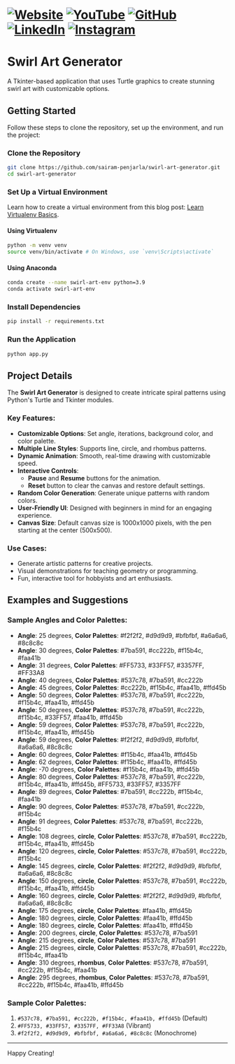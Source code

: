 # [![Website](https://img.shields.io/badge/Website-Visit-brightgreen)](https://psairam9301.wixsite.com/website) [![YouTube](https://img.shields.io/badge/YouTube-Subscribe-red)](https://www.youtube.com/@sairampenjarla) [![GitHub](https://img.shields.io/badge/GitHub-Explore-black)](https://github.com/sairam-penjarla) [![LinkedIn](https://img.shields.io/badge/LinkedIn-Connect-blue)](https://www.linkedin.com/in/sairam-penjarla-b5041b121/) [![Instagram](https://img.shields.io/badge/Instagram-Follow-ff69b4)](https://www.instagram.com/sairam.ipynb/)

# Swirl Art Generator

A Tkinter-based application that uses Turtle graphics to create stunning swirl art with customizable options.

## Getting Started

Follow these steps to clone the repository, set up the environment, and run the project:

### Clone the Repository

```bash
git clone https://github.com/sairam-penjarla/swirl-art-generator.git
cd swirl-art-generator
```

### Set Up a Virtual Environment

Learn how to create a virtual environment from this blog post: [Learn Virtualenv Basics](https://psairam9301.wixsite.com/website/post/learn-virtualenv-basics).

#### Using Virtualenv

```bash
python -m venv venv
source venv/bin/activate # On Windows, use `venv\Scripts\activate`
```

#### Using Anaconda

```bash
conda create --name swirl-art-env python=3.9
conda activate swirl-art-env
```

### Install Dependencies

```bash
pip install -r requirements.txt
```

### Run the Application

```bash
python app.py
```

## Project Details

The **Swirl Art Generator** is designed to create intricate spiral patterns using Python's Turtle and Tkinter modules.

### Key Features:

- **Customizable Options**: Set angle, iterations, background color, and color palette.
- **Multiple Line Styles**: Supports line, circle, and rhombus patterns.
- **Dynamic Animation**: Smooth, real-time drawing with customizable speed.
- **Interactive Controls**:
  - **Pause** and **Resume** buttons for the animation.
  - **Reset** button to clear the canvas and restore default settings.
- **Random Color Generation**: Generate unique patterns with random colors.
- **User-Friendly UI**: Designed with beginners in mind for an engaging experience.
- **Canvas Size**: Default canvas size is 1000x1000 pixels, with the pen starting at the center (500x500).

### Use Cases:

- Generate artistic patterns for creative projects.
- Visual demonstrations for teaching geometry or programming.
- Fun, interactive tool for hobbyists and art enthusiasts.

## Examples and Suggestions

### Sample Angles and Color Palettes:

- **Angle**: 25 degrees, **Color Palettes**: #f2f2f2, #d9d9d9, #bfbfbf, #a6a6a6, #8c8c8c  
- **Angle**: 30 degrees, **Color Palettes**: #7ba591, #cc222b, #f15b4c, #faa41b  
- **Angle**: 31 degrees, **Color Palettes**: #FF5733, #33FF57, #3357FF, #FF33A8  
- **Angle**: 40 degrees, **Color Palettes**: #537c78, #7ba591, #cc222b  
- **Angle**: 45 degrees, **Color Palettes**: #cc222b, #f15b4c, #faa41b, #ffd45b  
- **Angle**: 50 degrees, **Color Palettes**: #537c78, #7ba591, #cc222b, #f15b4c, #faa41b, #ffd45b  
- **Angle**: 50 degrees, **Color Palettes**: #537c78, #7ba591, #cc222b, #f15b4c, #33FF57, #faa41b, #ffd45b  
- **Angle**: 59 degrees, **Color Palettes**: #537c78, #7ba591, #cc222b, #f15b4c, #faa41b, #ffd45b  
- **Angle**: 59 degrees, **Color Palettes**: #f2f2f2, #d9d9d9, #bfbfbf, #a6a6a6, #8c8c8c  
- **Angle**: 60 degrees, **Color Palettes**:  #f15b4c, #faa41b, #ffd45b  
- **Angle**: 62 degrees, **Color Palettes**:  #f15b4c, #faa41b, #ffd45b  
- **Angle**: -70 degrees, **Color Palettes**: #f15b4c, #faa41b, #ffd45b  
- **Angle**: 80 degrees, **Color Palettes**: #537c78, #7ba591, #cc222b, #f15b4c, #faa41b, #ffd45b, #FF5733, #33FF57, #3357FF  
- **Angle**: 89 degrees, **Color Palettes**: #7ba591, #cc222b, #f15b4c, #faa41b  
- **Angle**: 90 degrees, **Color Palettes**: #537c78, #7ba591, #cc222b, #f15b4c  
- **Angle**: 91 degrees, **Color Palettes**: #537c78, #7ba591, #cc222b, #f15b4c  
- **Angle**: 108 degrees, **circle**, **Color Palettes**: #537c78, #7ba591, #cc222b, #f15b4c, #faa41b, #ffd45b  
- **Angle**: 120 degrees, **circle**, **Color Palettes**: #537c78, #7ba591, #cc222b, #f15b4c  
- **Angle**: 145 degrees, **circle**, **Color Palettes**: #f2f2f2, #d9d9d9, #bfbfbf, #a6a6a6, #8c8c8c  
- **Angle**: 150 degrees, **circle**, **Color Palettes**: #537c78, #7ba591, #cc222b, #f15b4c, #faa41b, #ffd45b   
- **Angle**: 160 degrees, **circle**, **Color Palettes**: #f2f2f2, #d9d9d9, #bfbfbf, #a6a6a6, #8c8c8c  
- **Angle**: 175 degrees, **circle**, **Color Palettes**: #faa41b, #ffd45b 
- **Angle**: 180 degrees, **circle**, **Color Palettes**: #faa41b, #ffd45b 
- **Angle**: 180 degrees, **circle**, **Color Palettes**: #faa41b, #ffd45b 
- **Angle**: 200 degrees, **circle**, **Color Palettes**: #537c78, #7ba591 
- **Angle**: 215 degrees, **circle**, **Color Palettes**: #537c78, #7ba591 
- **Angle**: 215 degrees, **circle**, **Color Palettes**: #537c78, #7ba591, #cc222b, #f15b4c, #faa41b 
- **Angle**: 310 degrees, **rhombus**, **Color Palettes**: #537c78, #7ba591, #cc222b, #f15b4c, #faa41b
- **Angle**: 295 degrees, **rhombus**, **Color Palettes**: #537c78, #7ba591, #cc222b, #f15b4c, #faa41b, #ffd45b


### Sample Color Palettes:

1. `#537c78, #7ba591, #cc222b, #f15b4c, #faa41b, #ffd45b` (Default)
2. `#FF5733, #33FF57, #3357FF, #FF33A8` (Vibrant)
3. `#f2f2f2, #d9d9d9, #bfbfbf, #a6a6a6, #8c8c8c` (Monochrome)


---

Happy Creating!

